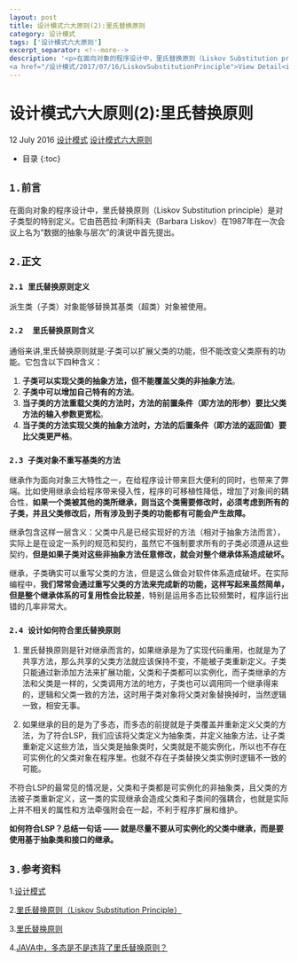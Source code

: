 ```yaml
---
layout: post
title: 设计模式六大原则(2):里氏替换原则
category: 设计模式
tags: ['设计模式六大原则']
excerpt_separator: <!--more-->
description: '<p>在面向对象的程序设计中，里氏替换原则（Liskov Substitution principle）是对子类型的特别定义。它由芭芭拉·利斯科夫（Barbara Liskov）在1987年在一次会议上名为“数据的抽象与层次”的演说中首先提出。</p>
<a href="/设计模式/2017/07/16/LiskovSubstitutionPrinciple">View Detail<i class="fa fa-angle-right"></i></a>'
---
```

<!--more-->
<div class="article-wrap">
    <h1 id="t1" class="article-title">设计模式六大原则(2):里氏替换原则</h1><!--标题-->
    <p class="article-attrs">
        <span><i class="fa fa-clock-o"></i>12 July 2016</span>
        <span><i class="fa fa-book"></i><a href="/categories/设计模式">设计模式</a></span><!--分类-->
        <span><i class="fa fa-tags"></i><a href="/tags/设计模式六大原则"> 设计模式六大原则</a></span><!--标签-->
    </p>
 </div>
 
 * 目录
 {:toc}

##  `1.前言`

在面向对象的程序设计中，里氏替换原则（Liskov Substitution principle）是对子类型的特别定义。它由芭芭拉·利斯科夫（Barbara Liskov）在1987年在一次会议上名为“数据的抽象与层次”的演说中首先提出。

##  `2.正文`
### `2.1 里氏替换原则定义`

派生类（子类）对象能够替换其基类（超类）对象被使用。

### `2.2  里氏替换原则含义`

通俗来讲,里氏替换原则就是:子类可以扩展父类的功能，但不能改变父类原有的功能。它包含以下四种含义：

1. **子类可以实现父类的抽象方法，但不能覆盖父类的非抽象方法**。
2. **子类中可以增加自己特有的方法**。
3. **当子类的方法重载父类的方法时，方法的前置条件（即方法的形参）要比父类方法的输入参数更宽松**。
4. **当子类的方法实现父类的抽象方法时，方法的后置条件（即方法的返回值）要比父类更严格**。
 
### `2.3 子类对象不重写基类的方法`
 
 继承作为面向对象三大特性之一，在给程序设计带来巨大便利的同时，也带来了弊端。比如使用继承会给程序带来侵入性，程序的可移植性降低，增加了对象间的耦合性，**如果一个类被其他的类所继承，则当这个类需要修改时，必须考虑到所有的子类，并且父类修改后，所有涉及到子类的功能都有可能会产生故障。**
 
继承包含这样一层含义：父类中凡是已经实现好的方法（相对于抽象方法而言），实际上是在设定一系列的规范和契约，虽然它不强制要求所有的子类必须遵从这些契约，**但是如果子类对这些非抽象方法任意修改，就会对整个继承体系造成破坏。**

继承，子类确实可以重写父类的方法，但是这么做会对软件体系造成破坏。在实际编程中，**我们常常会通过重写父类的方法来完成新的功能，这样写起来虽然简单，但是整个继承体系的可复用性会比较差**，特别是运用多态比较频繁时，程序运行出错的几率非常大。

### `2.4 设计如何符合里氏替换原则`

1.  里氏替换原则是针对继承而言的，如果继承是为了实现代码重用，也就是为了共享方法，那么共享的父类方法就应该保持不变，不能被子类重新定义。子类只能通过新添加方法来扩展功能，父类和子类都可以实例化，而子类继承的方法和父类是一样的，父类调用方法的地方，子类也可以调用同一个继承得来的，逻辑和父类一致的方法，这时用子类对象将父类对象替换掉时，当然逻辑一致，相安无事。

2.  如果继承的目的是为了多态，而多态的前提就是子类覆盖并重新定义父类的方法，为了符合LSP，我们应该将父类定义为抽象类，并定义抽象方法，让子类重新定义这些方法，当父类是抽象类时，父类就是不能实例化，所以也不存在可实例化的父类对象在程序里。也就不存在子类替换父类实例时逻辑不一致的可能。

不符合LSP的最常见的情况是，父类和子类都是可实例化的非抽象类，且父类的方法被子类重新定义，这一类的实现继承会造成父类和子类间的强耦合，也就是实际上并不相关的属性和方法牵强附会在一起，不利于程序扩展和维护。 

**如何符合LSP？总结一句话 —— 就是尽量不要从可实例化的父类中继承，而是要使用基于抽象类和接口的继承。**

  
## `3.参考资料`

1.[设计模式](http://design-patterns.readthedocs.io/zh_CN/latest/read_uml.html "Title")

2.[里氏替换原则（Liskov Substitution Principle）](http://www.cnblogs.com/gaochundong/p/liskov_substitution_principle.html "Title")

3.[里氏替换原则](https://zh.wikipedia.org/wiki/%E9%87%8C%E6%B0%8F%E6%9B%BF%E6%8D%A2%E5%8E%9F%E5%88%99 "Title")

4.[JAVA中，多态是不是违背了里氏替换原则？](https://www.zhihu.com/question/27191817 "Title")








